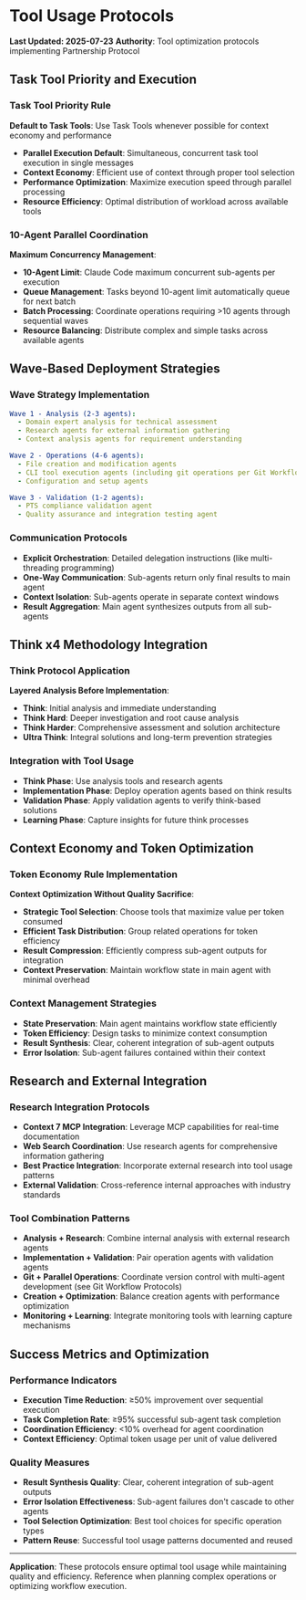 # Tool Usage Protocols

**Last Updated: 2025-07-23**
**Authority**: Tool optimization protocols implementing Partnership Protocol

## Task Tool Priority and Execution

### Task Tool Priority Rule
**Default to Task Tools**: Use Task Tools whenever possible for context economy and performance
- **Parallel Execution Default**: Simultaneous, concurrent task tool execution in single messages
- **Context Economy**: Efficient use of context through proper tool selection
- **Performance Optimization**: Maximize execution speed through parallel processing
- **Resource Efficiency**: Optimal distribution of workload across available tools

### 10-Agent Parallel Coordination
**Maximum Concurrency Management**:
- **10-Agent Limit**: Claude Code maximum concurrent sub-agents per execution
- **Queue Management**: Tasks beyond 10-agent limit automatically queue for next batch
- **Batch Processing**: Coordinate operations requiring >10 agents through sequential waves
- **Resource Balancing**: Distribute complex and simple tasks across available agents

## Wave-Based Deployment Strategies

### Wave Strategy Implementation
```yaml
Wave 1 - Analysis (2-3 agents):
  - Domain expert analysis for technical assessment
  - Research agents for external information gathering  
  - Context analysis agents for requirement understanding

Wave 2 - Operations (4-6 agents):
  - File creation and modification agents
  - CLI tool execution agents (including git operations per Git Workflow Protocols)
  - Configuration and setup agents

Wave 3 - Validation (1-2 agents):
  - PTS compliance validation agent
  - Quality assurance and integration testing agent
```

### Communication Protocols
- **Explicit Orchestration**: Detailed delegation instructions (like multi-threading programming)
- **One-Way Communication**: Sub-agents return only final results to main agent
- **Context Isolation**: Sub-agents operate in separate context windows
- **Result Aggregation**: Main agent synthesizes outputs from all sub-agents

## Think x4 Methodology Integration

### Think Protocol Application
**Layered Analysis Before Implementation**:
- **Think**: Initial analysis and immediate understanding
- **Think Hard**: Deeper investigation and root cause analysis
- **Think Harder**: Comprehensive assessment and solution architecture
- **Ultra Think**: Integral solutions and long-term prevention strategies

### Integration with Tool Usage
- **Think Phase**: Use analysis tools and research agents
- **Implementation Phase**: Deploy operation agents based on think results
- **Validation Phase**: Apply validation agents to verify think-based solutions
- **Learning Phase**: Capture insights for future think processes

## Context Economy and Token Optimization

### Token Economy Rule Implementation
**Context Optimization Without Quality Sacrifice**:
- **Strategic Tool Selection**: Choose tools that maximize value per token consumed
- **Efficient Task Distribution**: Group related operations for token efficiency
- **Result Compression**: Efficiently compress sub-agent outputs for integration
- **Context Preservation**: Maintain workflow state in main agent with minimal overhead

### Context Management Strategies
- **State Preservation**: Main agent maintains workflow state efficiently
- **Token Efficiency**: Design tasks to minimize context consumption
- **Result Synthesis**: Clear, coherent integration of sub-agent outputs
- **Error Isolation**: Sub-agent failures contained within their context

## Research and External Integration

### Research Integration Protocols
- **Context 7 MCP Integration**: Leverage MCP capabilities for real-time documentation
- **Web Search Coordination**: Use research agents for comprehensive information gathering
- **Best Practice Integration**: Incorporate external research into tool usage patterns
- **External Validation**: Cross-reference internal approaches with industry standards

### Tool Combination Patterns
- **Analysis + Research**: Combine internal analysis with external research agents
- **Implementation + Validation**: Pair operation agents with validation agents
- **Git + Parallel Operations**: Coordinate version control with multi-agent development (see Git Workflow Protocols)
- **Creation + Optimization**: Balance creation agents with performance optimization
- **Monitoring + Learning**: Integrate monitoring tools with learning capture mechanisms

## Success Metrics and Optimization

### Performance Indicators
- **Execution Time Reduction**: ≥50% improvement over sequential execution
- **Task Completion Rate**: ≥95% successful sub-agent task completion
- **Coordination Efficiency**: <10% overhead for agent coordination
- **Context Efficiency**: Optimal token usage per unit of value delivered

### Quality Measures
- **Result Synthesis Quality**: Clear, coherent integration of sub-agent outputs
- **Error Isolation Effectiveness**: Sub-agent failures don't cascade to other agents
- **Tool Selection Optimization**: Best tool choices for specific operation types
- **Pattern Reuse**: Successful tool usage patterns documented and reused

---

**Application**: These protocols ensure optimal tool usage while maintaining quality and efficiency. Reference when planning complex operations or optimizing workflow execution.